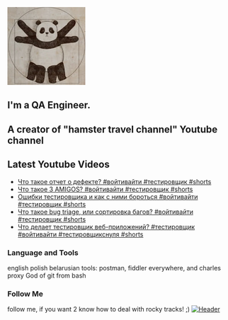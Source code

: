 [![Header](https://github.com/Bajnou/Alexey/blob/main/assets/pnd.png)](https://www.youtube.com/user/Stanleyxxl/)
## I'm a QA Engineer. 
## A creator of "hamster travel channel" Youtube channel 

## Latest Youtube Videos

<!-- YOUTUBE:START -->
- [Что такое отчет о дефекте? #войтивайти #тестировщик #shorts](https://www.youtube.com/watch?v=YSAum-2snkE)
- [Что такое 3 AMIGOS? #войтивайти #тестировщик #shorts](https://www.youtube.com/watch?v=HB0OkynXtUQ)
- [Ошибки тестировщика и как с ними бороться #войтивайти #тестировщик #shorts](https://www.youtube.com/watch?v=H0-cXO9LO9g)
- [Что такое bug triage, или сортировка багов? #войтивайти #тестировщик #shorts](https://www.youtube.com/watch?v=w9zeMR0RqXU)
- [Что делает тестировщик веб-приложений? #тестировщик #войтивайти #тестировщикснуля  #shorts](https://www.youtube.com/watch?v=BHNscdj1WsU)
<!-- YOUTUBE:END -->

### Language and Tools
english
polish
belarusian
tools: postman, fiddler everywhere, and charles proxy
God of git from bash

### Follow Me
follow me, if you want 2 know how to deal with rocky tracks! ;)
[![Header](https://img.shields.io/badge/Youtube-090909?style=for-the-badge&logo=youtube&logoColor=f70000)](https://www.youtube.com/user/Stanleyxxl?sub_confirmation=1)
